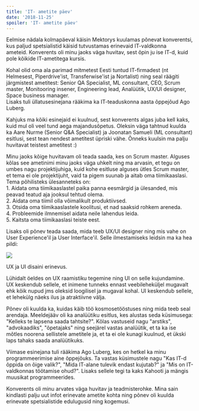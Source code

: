 ```yaml
---
title: 'IT- ametite päev'
date: '2018-11-25'
spoiler: 'IT- ametite päev'
---
```


Eelmise nädala kolmapäeval käisin Mektorys kuulamas põnevat konverentsi, kus paljud spetsialistid käisid tutvustamas erinevaid IT-valdkonna ameteid. Konverents oli minu jaoks väga huvitav, sest õpin ju ise IT-d, kuid pole kõikide IT-ametitega kursis.

Kohal olid oma ala parimad mitmetest Eesti tuntud IT-firmadest (nt Helmesest, Piperdrive'ist, Transferwise'ist ja Nortalist) ning seal räägiti järgmistest ametitest: Senior QA Specialist, ML consultant, CEO, Scrum master, Monitooring insener, Engineering lead, Analüütik, UX/UI designer, Space business manager.  
Lisaks tuli üllatusesinejana rääkima ka IT-teaduskonna aasta õppejõud Ago Luberg.

Kahjuks ma kõiki esinejaid ei kuulnud, sest konverents algas juba kell kaks, kuid mul oli veel tund aega majandusõpetus. Oleksin väga tahtnud kuulda ka Aare Nurme (Senior Q&A Specialist) ja Joonatan Samueli (ML consultant) esitlusi, sest tean nendest ametitest üpriski vähe. Õnneks kuulsin ma palju huvitavat teistest ametitest :)

Minu jaoks kõige huvitavam oli teada saada, kes on Scrum master. Alguses kõlas see ametinimi minu jaoks väga uhkelt ning ma arvasin, et tegu on umbes nagu projektijuhiga, kuid kohe esitluse alguses ütles Scrum master, et tema ei ole projektijuht, vaid ta pigem suunab ja aitab oma tiimikaaslasi. Tema põhilisteks ülesanneteks on:  
1\. Aidata oma tiimikaaslastel paika panna eesmärgid ja ülesanded, mis peavad teatud aja jooksul tehtud olema.  
2\. Aidata oma tiimil olla võimalikult produktiivsed.  
3\. Otsida oma tiimikaaslastele koolitusi, et nad saaksid rohkem areneda.  
4\. Probleemide ilmnemisel aidata neile lahendus leida.   
5\. Kaitsta oma tiimikaaslasi teiste eest.

Lisaks oli põnev teada saada, mida teeb UX/UI designer ning mis vahe on User Experience'il ja User Interface'il. Selle ilmestamiseks leidsin ma ka hea pildi:

![](http://52.28.251.54/wp-content/uploads/2018/11/Screenshot-2018-11-25-at-20.44.02.png)

UX ja UI disaini erinevus.

Lühidalt öeldes on UX raamistiku tegemine ning UI on selle kujundamine. UX keskendub sellele, et inimene tunneks ennast veebileheküljel mugavalt ehk kõik nupud jms oleksid loogilisel ja mugaval kohal. UI keskendub sellele, et lehekülg näeks ilus ja atraktiivne välja.

Põnev oli kuulda ka, kuidas käib töö kosmosetööstuses ning mida teeb seal arendaja. Meeldejääv oli ka analüütiku esitlus, kes alustas seda küsimusega: "Kelleks te lapsena saada tahtsite?". Kõlas vastuseid nagu "arstiks", "advokaadiks", "õpetajaks" ning seejärel vastas analüütik, et ta ka ise mõtles noorena sellistele ametitele ja, et ta ei ole kunagi kuulnud, et ükski laps tahaks saada analüütikuks.

Viimase esinejana tuli rääkima Ago Luberg, kes on hetkel ka minu programmeerimise aine õppejõuks. Ta vastas küsimustele nagu "Kas IT-d õppida on õige valik?", "Mida IT-alane tulevik endast kujutab?" ja "Mis on IT-valdkonnas töötamise ohud?". Lisaks sellele tegi ta kaks Kahooti ja mängis muusikat programmeerides.

Konverents oli minu arvates väga huvitav ja teadmisterohke. Mina sain kindlasti palju uut infot erinevate ametite kohta ning põnev oli kuulda erinevate spetsialistide edulugusid ning kogemusi.
